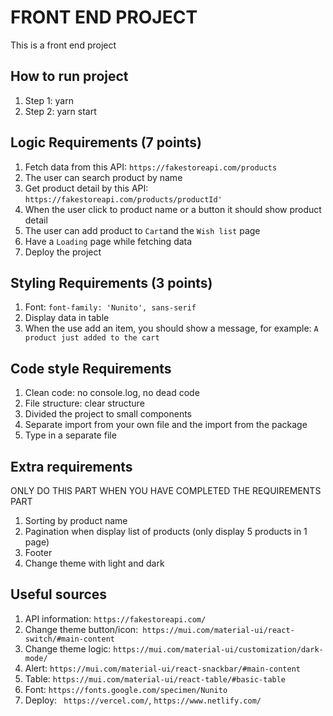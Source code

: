 # FRONT END PROJECT

This is a front end project

## How to run project

1. Step 1: yarn
2. Step 2: yarn start

## Logic Requirements (7 points)

1. Fetch data from this API: `https://fakestoreapi.com/products`
2. The user can search product by name
3. Get product detail by this API: `https://fakestoreapi.com/products/productId'`
4. When the user click to product name or a button it should show product detail
5. The user can add product to `Cart`and the `Wish list` page
6. Have a `Loading` page while fetching data
7. Deploy the project

## Styling Requirements (3 points)

1. Font: `font-family: 'Nunito', sans-serif`
2. Display data in table
3. When the use add an item, you should show a message, for example: `A product just added to the cart`

## Code style Requirements

1. Clean code: no console.log, no dead code
2. File structure: clear structure
3. Divided the project to small components
4. Separate import from your own file and the import from the package
5. Type in a separate file

## Extra requirements

ONLY DO THIS PART WHEN YOU HAVE COMPLETED THE REQUIREMENTS PART

1. Sorting by product name
2. Pagination when display list of products (only display 5 products in 1 page)
3. Footer
4. Change theme with light and dark

## Useful sources

1. API information: `https://fakestoreapi.com/`
2. Change theme button/icon:` https://mui.com/material-ui/react-switch/#main-content`
3. Change theme logic: `https://mui.com/material-ui/customization/dark-mode/`
4. Alert: `https://mui.com/material-ui/react-snackbar/#main-content`
5. Table: `https://mui.com/material-ui/react-table/#basic-table`
6. Font: `https://fonts.google.com/specimen/Nunito`
7. Deploy: ` https://vercel.com/`, `https://www.netlify.com/ `
